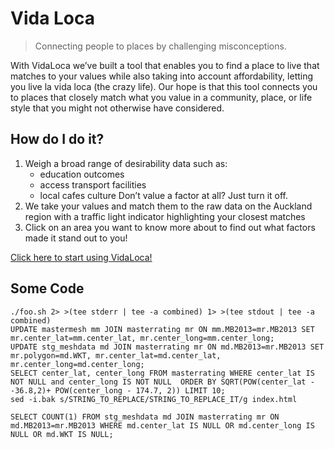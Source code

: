 Vida Loca
=========

> Connecting people to places by challenging misconceptions.

With VidaLoca we’ve built a tool that enables you to find a place to live that matches to your values while also taking into account affordability, letting you live la vida loca (the crazy life). 
Our hope is that this tool connects you to places that closely match what you value in a community, place, or life style that you might not otherwise have considered. 

How do I do it?
---------------
1. Weigh a broad range of desirability data such as: 
   * education outcomes
   * access transport facilities 
   * local cafes culture 
   Don’t value a factor at all? Just turn it off.
2. We take your values and match them to the raw data on the Auckland region with a traffic light indicator highlighting your closest matches
3. Click on an area you want to know more about to find out what factors made it stand out to you!

[Click here to start using VidaLoca!](vidaloca.nz)

Some Code
---------

```
./foo.sh 2> >(tee stderr | tee -a combined) 1> >(tee stdout | tee -a combined)
UPDATE mastermesh mm JOIN masterrating mr ON mm.MB2013=mr.MB2013 SET mr.center_lat=mm.center_lat, mr.center_long=mm.center_long;
UPDATE stg_meshdata md JOIN masterrating mr ON md.MB2013=mr.MB2013 SET mr.polygon=md.WKT, mr.center_lat=md.center_lat, mr.center_long=md.center_long;
SELECT center_lat, center_long FROM masterrating WHERE center_lat IS NOT NULL and center_long IS NOT NULL  ORDER BY SQRT(POW(center_lat - -36.8,2)+ POW(center_long - 174.7, 2)) LIMIT 10;
sed -i.bak s/STRING_TO_REPLACE/STRING_TO_REPLACE_IT/g index.html

SELECT COUNT(1) FROM stg_meshdata md JOIN masterrating mr ON md.MB2013=mr.MB2013 WHERE md.center_lat IS NULL OR md.center_long IS NULL OR md.WKT IS NULL;
```
